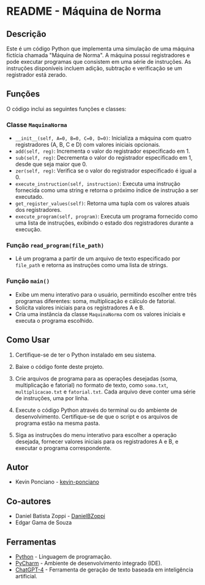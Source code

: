 # README - Máquina de Norma

## Descrição

Este é um código Python que implementa uma simulação de uma máquina fictícia chamada "Máquina de Norma". A máquina possui registradores e pode executar programas que consistem em uma série de instruções. As instruções disponíveis incluem adição, subtração e verificação se um registrador está zerado.

## Funções

O código inclui as seguintes funções e classes:

### Classe `MaquinaNorma`

- `__init__(self, A=0, B=0, C=0, D=0)`: Inicializa a máquina com quatro registradores (A, B, C e D) com valores iniciais opcionais.
- `add(self, reg)`: Incrementa o valor do registrador especificado em 1.
- `sub(self, reg)`: Decrementa o valor do registrador especificado em 1, desde que seja maior que 0.
- `zer(self, reg)`: Verifica se o valor do registrador especificado é igual a 0.
- `execute_instruction(self, instruction)`: Executa uma instrução fornecida como uma string e retorna o próximo índice de instrução a ser executado.
- `get_register_values(self)`: Retorna uma tupla com os valores atuais dos registradores.
- `execute_program(self, program)`: Executa um programa fornecido como uma lista de instruções, exibindo o estado dos registradores durante a execução.

### Função `read_program(file_path)`

- Lê um programa a partir de um arquivo de texto especificado por `file_path` e retorna as instruções como uma lista de strings.

### Função `main()`

- Exibe um menu interativo para o usuário, permitindo escolher entre três programas diferentes: soma, multiplicação e cálculo de fatorial.
- Solicita valores iniciais para os registradores A e B.
- Cria uma instância da classe `MaquinaNorma` com os valores iniciais e executa o programa escolhido.

## Como Usar

1. Certifique-se de ter o Python instalado em seu sistema.

2. Baixe o código fonte deste projeto.

3. Crie arquivos de programa para as operações desejadas (soma, multiplicação e fatorial) no formato de texto, como `soma.txt`, `multiplicacao.txt` e `fatorial.txt`. Cada arquivo deve conter uma série de instruções, uma por linha.

4. Execute o código Python através do terminal ou do ambiente de desenvolvimento. Certifique-se de que o script e os arquivos de programa estão na mesma pasta.

5. Siga as instruções do menu interativo para escolher a operação desejada, fornecer valores iniciais para os registradores A e B, e executar o programa correspondente.

## Autor

- Kevin Ponciano - [kevin-ponciano](https://github.com/kevin-ponciano)

## Co-autores

- Daniel Batista Zoppi - [DanielBZoppi](https://github.com/DanielBZoppi)
- Edgar Gama de Souza

## Ferramentas

- [Python](https://www.python.org/) - Linguagem de programação.
- [PyCharm](https://www.jetbrains.com/pt-br/pycharm/) - Ambiente de desenvolvimento integrado (IDE).
- [ChatGPT-4](https://chat.openai.com/) - Ferramenta de geração de texto baseada em inteligência artificial.